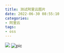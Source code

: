 ```yaml
---
title: 测试阿里云图片
date: 2022-06-30 08:55:10
categories:
- 阿里云
tags: 
- oss
---
```

![](https://hexo-blog-repo.oss-cn-hangzhou.aliyuncs.com/blog-pic-repo/202206300852783.webp)
![pic](https://hexo-blog-repo.oss-cn-hangzhou.aliyuncs.com/blog-pic-repo/202206300852783.webp)
